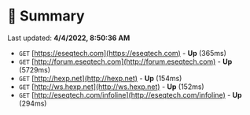 # 📖 Summary
Last updated: **4/4/2022, 8:50:36 AM**

- `GET` [https://eseqtech.com](https://eseqtech.com) - **Up** (365ms)
- `GET` [http://forum.eseqtech.com](http://forum.eseqtech.com) - **Up** (5729ms)
- `GET` [http://hexp.net](http://hexp.net) - **Up** (154ms)
- `GET` [http://ws.hexp.net](http://ws.hexp.net) - **Up** (152ms)
- `GET` [http://eseqtech.com/infoline](http://eseqtech.com/infoline) - **Up** (294ms)
